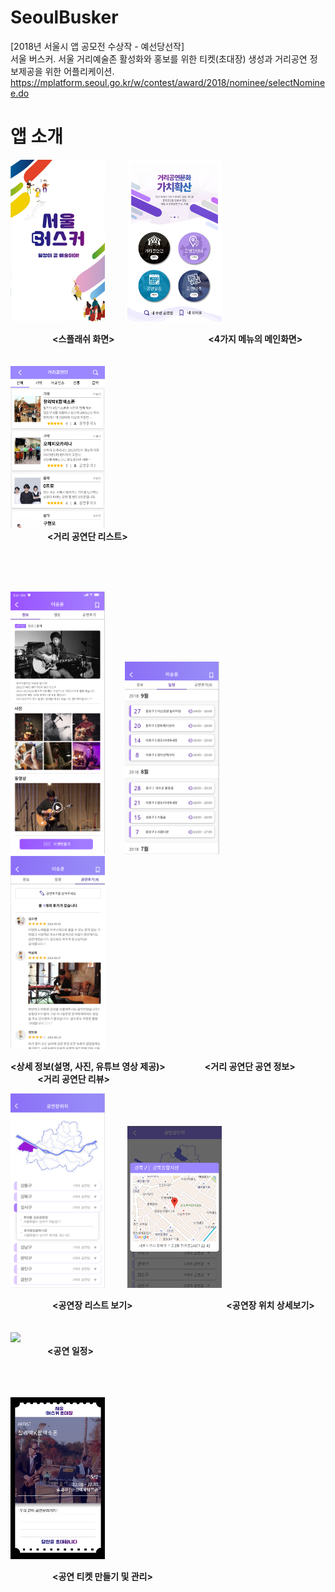 # SeoulBusker
[2018년 서울시 앱 공모전 수상작 - 예선당선작] \
서울 버스커. 서울 거리예술존 활성화와 홍보를 위한 티켓(초대장) 생성과 거리공연 정보제공을 위한 어플리케이션. https://mplatform.seoul.go.kr/w/contest/award/2018/nominee/selectNominee.do


# 앱 소개

<p float="left" >
<img width="30%" src="./images/busker_splash.png"> &nbsp; &nbsp; &nbsp; &nbsp;      
<img width="30%" src="./images/busker_main.png"> 
</p> 

&nbsp;&nbsp;&nbsp;&nbsp;&nbsp;&nbsp;&nbsp;&nbsp;&nbsp;&nbsp;&nbsp;&nbsp;&nbsp;&nbsp;&nbsp;&nbsp;
__<스플래쉬 화면>__ &nbsp;&nbsp;&nbsp;&nbsp;&nbsp;&nbsp;&nbsp;&nbsp;&nbsp;&nbsp;&nbsp;&nbsp;&nbsp;&nbsp;&nbsp;&nbsp;&nbsp;&nbsp;&nbsp;&nbsp;&nbsp;&nbsp;&nbsp;&nbsp;&nbsp;&nbsp;&nbsp;&nbsp;&nbsp;&nbsp;&nbsp;&nbsp;&nbsp;&nbsp;&nbsp;&nbsp; __<4가지 메뉴의 메인화면>__
<br>
<br>
<br>
<img width="30%" src="./images/busker_list.png">  
&nbsp;&nbsp;&nbsp;&nbsp;&nbsp;&nbsp;&nbsp;&nbsp;&nbsp;&nbsp;&nbsp;&nbsp;&nbsp;&nbsp;
__<거리 공연단 리스트>__

<br>
<br>
<br>

<p float="left">
 <img width="30%" src="./images/busker_detail.png">&nbsp; &nbsp; &nbsp; &nbsp; 
 <img width="30%" src="./images/busker_date.png">&nbsp; &nbsp; &nbsp; &nbsp; 
 <img width="30%" src="./images/busker_review.png"> &nbsp; &nbsp; &nbsp; &nbsp; 
</p>

 __<상세 정보(설명, 사진, 유튜브 영상 제공)>__ &nbsp; &nbsp; &nbsp; &nbsp;&nbsp; &nbsp; &nbsp; &nbsp; __<거리 공연단 공연 정보>__ &nbsp; &nbsp; &nbsp; &nbsp;&nbsp; &nbsp; &nbsp; &nbsp;&nbsp; &nbsp; &nbsp; &nbsp; __<거리 공연단 리뷰>__

 
 
 
 <p float="left" >
<img width="30%" src="./images/busker_maps.png"> &nbsp; &nbsp; &nbsp; &nbsp;      
<img width="30%" src="./images/busker_map.png"> 
</p> 

&nbsp;&nbsp;&nbsp;&nbsp;&nbsp;&nbsp;&nbsp;&nbsp;&nbsp;&nbsp;&nbsp;&nbsp;&nbsp;&nbsp;&nbsp;&nbsp;
__<공연장 리스트 보기>__ &nbsp;&nbsp;&nbsp;&nbsp;&nbsp;&nbsp;&nbsp;&nbsp;&nbsp;&nbsp;&nbsp;&nbsp;&nbsp;&nbsp;&nbsp;&nbsp;&nbsp;&nbsp;&nbsp;&nbsp;&nbsp;&nbsp;&nbsp;&nbsp;&nbsp;&nbsp;&nbsp;&nbsp;&nbsp;&nbsp;&nbsp;&nbsp;&nbsp;&nbsp;&nbsp;&nbsp; __<공연장 위치 상세보기>__
<br>
<br>
<br>
 <img width="30%" src="./images/busker_monthly.png">  
&nbsp;&nbsp;&nbsp;&nbsp;&nbsp;&nbsp;&nbsp;&nbsp;&nbsp;&nbsp;&nbsp;&nbsp;&nbsp;&nbsp;
__<공연 일정>__  
<br>
<br>
<br>
 <p float="left" >
<img width="30%" src="./images/busker_ticket.png">     
</p> 

&nbsp;&nbsp;&nbsp;&nbsp;&nbsp;&nbsp;&nbsp;&nbsp;&nbsp;&nbsp;&nbsp;&nbsp;&nbsp;&nbsp;&nbsp;&nbsp;
__<공연 티켓 만들기 및 관리>__ 
